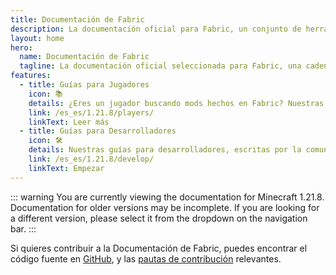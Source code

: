 ```yaml
---
title: Documentación de Fabric
description: La documentación oficial para Fabric, un conjunto de herramientas para desarrollar mods para Minecraft.
layout: home
hero:
  name: Documentación de Fabric
  tagline: La documentación oficial seleccionada para Fabric, una cadena de herramientas de modificación para Minecraft.
features:
  - title: Guías para Jugadores
    icon: 📚
    details: ¿Eres un jugador buscando mods hechos en Fabric? Nuestras guías para jugadores te tienen cubierto. Estas guías te ayudarán en la descarga, instalación, y solución de problemas de mods de Fabric.
    link: /es_es/1.21.8/players/
    linkText: Leer más
  - title: Guías para Desarrolladores
    icon: 🛠️
    details: Nuestras guías para desarrolladores, escritas por la comunidad, cubren una amplia gama de temas, desde la configuración de un entorno de desarrollo hasta temas más avanzados como renderizado y redes.
    link: /es_es/1.21.8/develop/
    linkText: Empezar
---
```


::: warning
You are currently viewing the documentation for Minecraft 1.21.8.
Documentation for older versions may be incomplete.
If you are looking for a different version, please select it from the dropdown on the navigation bar.
:::

Si quieres contribuir a la Documentación de Fabric, puedes encontrar el código fuente en [GitHub](https://github.com/FabricMC/fabric-docs), y las [pautas de contribución](./contributing) relevantes.
